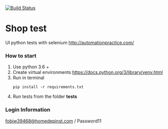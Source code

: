[![Build Status](https://travis-ci.org/berpress/shop_test.svg?branch=master)](https://travis-ci.org/berpress/shop_test)
# Shop test
UI python tests with selenium http://automationpractice.com/



### How to start
1. Use python 3.6 +
2. Create virtual environments https://docs.python.org/3/library/venv.html
3. Run in terminal 
    ```buildoutcfg
    pip install -r requirements.txt
    ```
4. Run tests from the folder **tests**


### Login Information
fobiw39468@homedepinst.com / Password11